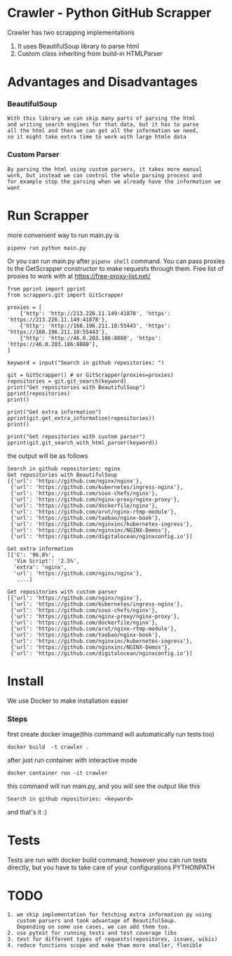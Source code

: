 # Crawler - Python GitHub Scrapper

Crawler has two scrapping implementations

1. It uses BeautifulSoup library to parse html
2. Custom class inheriting from build-in HTMLParser

# Advantages and Disadvantages
 ### BeautifulSoup
    With this library we can skip many parts of parsing the html 
    and writing search engines for that data, but it has to parse 
    all the html and then we can get all the information we need, 
    so it might take extra time to work with large htmle data
 ### Custom Parser
    By parsing the html using custom parsers, it takes more manual
    work, but instead we can control the whole parsing process and
    for example stop the parsing when we already have the information we want

# Run Scrapper
 more convenient way to run main.py is

    pipenv run python main.py

 Or you can run main.py after ```pipenv shell``` command.
 You can pass proxies to the GetScrapper constructor to make requests through them.
 Free list of proxies to work with at https://free-proxy-list.net/
    
    from pprint import pprint
    from scrappers.git import GitScrapper
    
    proxies = [
        {'http': 'http://213.226.11.149:41878', 'https': 'https://213.226.11.149:41878'},
        {'http': 'http://168.196.211.10:55443', 'https': 'https://168.196.211.10:55443'},
        {'http': 'http://46.0.203.186:8080', 'https': 'https://46.0.203.186:8080'},
    ]
    
    keyword = input("Search in github repositories: ")
    
    git = GitScrapper() # or GitScrapper(proxies=proxies)
    repositories = git.git_search(keyword)
    print("Get repositories with BeautifulSoup")
    pprint(repositories)
    print()
    
    print("Get extra information")
    pprint(git.get_extra_information(repositories))
    print()
    
    print("Get repositories with custom parser")
    pprint(git.git_search_with_html_parser(keyword))
    
 the output will be as follows
    
    Search in github repositories: nginx
    Get repositories with BeautifulSoup
    [{'url': 'https://github.com/nginx/nginx'},
     {'url': 'https://github.com/kubernetes/ingress-nginx'},
     {'url': 'https://github.com/sous-chefs/nginx'},
     {'url': 'https://github.com/nginx-proxy/nginx-proxy'},
     {'url': 'https://github.com/dockerfile/nginx'},
     {'url': 'https://github.com/arut/nginx-rtmp-module'},
     {'url': 'https://github.com/taobao/nginx-book'},
     {'url': 'https://github.com/nginxinc/kubernetes-ingress'},
     {'url': 'https://github.com/nginxinc/NGINX-Demos'},
     {'url': 'https://github.com/digitalocean/nginxconfig.io'}]
    
    Get extra information
    [{'C': '96.8%',
      'Vim Script': '2.5%',
      'extra': 'nginx',
      'url': 'https://github.com/nginx/nginx'},
       ....]
    
    Get repositories with custom parser
    [{'url': 'https://github.com/nginx/nginx'},
     {'url': 'https://github.com/kubernetes/ingress-nginx'},
     {'url': 'https://github.com/sous-chefs/nginx'},
     {'url': 'https://github.com/nginx-proxy/nginx-proxy'},
     {'url': 'https://github.com/dockerfile/nginx'},
     {'url': 'https://github.com/arut/nginx-rtmp-module'},
     {'url': 'https://github.com/taobao/nginx-book'},
     {'url': 'https://github.com/nginxinc/kubernetes-ingress'},
     {'url': 'https://github.com/nginxinc/NGINX-Demos'},
     {'url': 'https://github.com/digitalocean/nginxconfig.io'}]
 
# Install
 We use Docker to make installation easier
 
 ### Steps
  first create docker image(this command will automatically run tests too)

    docker build  -t crawler .
  
  after just run container with interactive mode
    
    docker container run -it crawler

  this command will run main.py, and you will see the output like this

    Search in github repositories: <keyword>
  
  and that's it :)

# Tests
 Tests are run with docker build command, however you can run tests directly, 
 but you have to take care of your configurations PYTHONPATH

# TODO
    1. we skip implementation for fetching extra information py using
       custom parsers and took advantage of BeautifulSoup.
       Depending on some use cases, we can add them too.
    2. use pytest for running tests and test coverage libs
    3. test for different types of requests(repositores, issues, wikis)
    4. reduce functions scope and make tham more smaller, flexible
